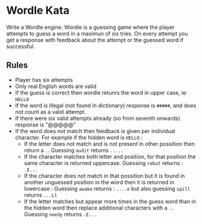 # Wordle Kata
Write a Wordle engine. 
Wordle is a guessing game where the player attempts to guess a word in a maximun of six tries. On every attempt you get a response with feedback about the attempt or the guessed word if successful.


## Rules
* Player has six attempts
* Only real English words are valid
* If the guess is correct then wordle retunrs the word in upper case, ie: `HELLO`
* If the word is illegal (not found in dictionary) response is `#####`, and does not count as a valid attempt.
* If there were six valid attempts already (so from seventh onwards) response is "@@@@@"
* If the word does not match then feedback is given per individual character. For example if the hidden word is `HELLO` :
  * If the letter does not match and is not present in other possition then return a `.`. Guessing `audit` returns `.....` 
  * If the character matches both letter and position, for that position the same character is returned uppercase. Guessing `rebut` returns : `.E...`
  * If the character does not match in that possition but it is found in another unguessed position in the word then it is returned in lowercase : Guessing `awake` returns : `....e` but also guessing `spill` returns `...Ll`
  * If the letter matches but appear more times in the guess word than in the hidden word then replace additional characters with a `.`.  Guessing `needy` returns `.E...`

